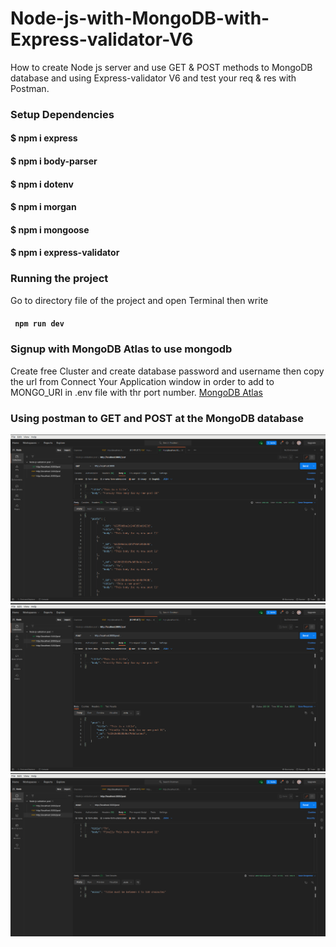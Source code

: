 # Node-js-with-MongoDB-with-Express-validator-V6
How to create Node js server and use GET & POST methods to MongoDB database and using Express-validator V6 and test your req & res with Postman.

### Setup Dependencies
#### $ npm i express
#### $ npm i body-parser
#### $ npm i dotenv
#### $ npm i morgan
#### $ npm i mongoose
#### $ npm i express-validator

### Running the project
Go to directory file of the project and open Terminal then write

#### ``` npm run dev```

### Signup with MongoDB Atlas to use mongodb
Create free Cluster and create database password and username then copy the url from Connect Your Application window in order to add to MONGO_URI in .env file with thr port number.
[MongoDB Atlas](https://account.mongodb.com/account/login?n=%2Fv2%2F621ffa433d2afa2b6d6ed9aa&nextHash=%23clusters)


### Using postman to GET and POST at the MongoDB database
![GET](assist/get.png "Get all posts from database")
![POST](assist/post.png "Create new post to database")
![POST error](assist/error.png "Error massage while posting")
